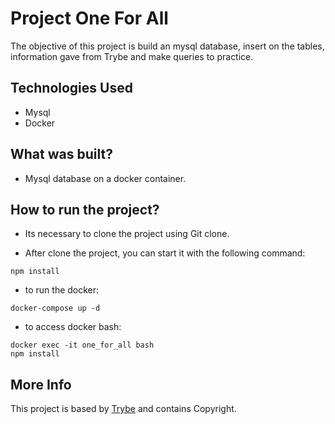 # Project One For All

The objective of this project is build an mysql database, insert on the tables, information gave from Trybe and make queries to practice.

## Technologies Used

* Mysql
* Docker


## What was built?

* Mysql database on a docker container. 


## How to run the project?

* Its necessary to clone the project using Git clone.

* After clone the project, you can start it with the following command:
```
npm install
```
* to run the docker:
 ```
 docker-compose up -d
 ```
 * to access docker bash:
 ```
 docker exec -it one_for_all bash
 npm install
 ```

 
 ## More Info
 This project is based by [Trybe](https://www.betrybe.com/) and contains Copyright.
